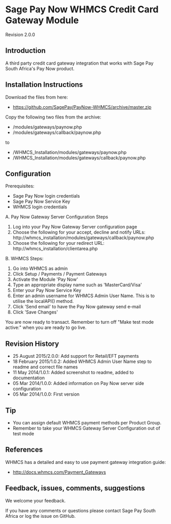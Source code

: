 Sage Pay Now WHMCS Credit Card Gateway Module
=============================================

Revision 2.0.0

Introduction
------------

A third party credit card gateway integration that works with Sage Pay South Africa's Pay Now product.

Installation Instructions
-------------------------

Download the files from here:
* https://github.com/SagePay/PayNow-WHMCS/archive/master.zip

Copy the following two files from the archive:

* /modules/gateways/paynow.php
* /modules/gateways/callback/paynow.php

to

* /WHMCS_Installation/modules/gateways/paynow.php
* /WHMCS_Installation/modules/gateways/callback/paynow.php

Configuration
-------------

Prerequisites:

* Sage Pay Now login credentials
* Sage Pay Now Service Key
* WHMCS login credentials

A. Pay Now Gateway Server Configuration Steps

1. Log into your Pay Now Gateway Server configuration page
2. Choose the following for your accept, decline and notify URLs:
   http://whmcs_installation/modules/gateways/callback/paynow.php
3. Choose the following for your redirect URL:
	http://whmcs_installation/clientarea.php

B. WHMCS Steps:

1. Go into WHMCS as admin
2. Click Setup / Payments / Payment Gateways
3. Activate the Module 'Pay Now'
4. Type an appropriate display name such as 'MasterCard/Visa'
5. Enter your Pay Now Service Key
6. Enter an admin username for WHMCS Admin User Name. This is to utilise the localAPI() method.
7. Click 'Send email' to have the Pay Now gateway send e-mail
8. Click 'Save Changes'

You are now ready to transact. Remember to turn off "Make test mode active:" when you are ready to go live.

Revision History
----------------

* 25 August 2015/2.0.0: Add support for Retail/EFT payments
* 18 February 2015/1.0.2: Added WHMCS Admin User Name step to readme and correct file names
* 11 May 2014/1.0.1: Added screenshot to readme, added to documentation
* 05 Mar 2014/1.0.0: Added information on Pay Now server side configuration
* 05 Mar 2014/1.0.0: First version

Tip
---

* You can assign default WHMCS payment methods per Product Group.
* Remember to take your WHMCS Gateway Server Configuration out of test mode

References
----------

WHMCS has a detailed and easy to use payment gateway integration guide:
* http://docs.whmcs.com/Payment_Gateways

Feedback, issues, comments, suggestions
---------------------------------------

We welcome your feedback.

If you have any comments or questions please contact Sage Pay South Africa or log the issue on GitHub.

